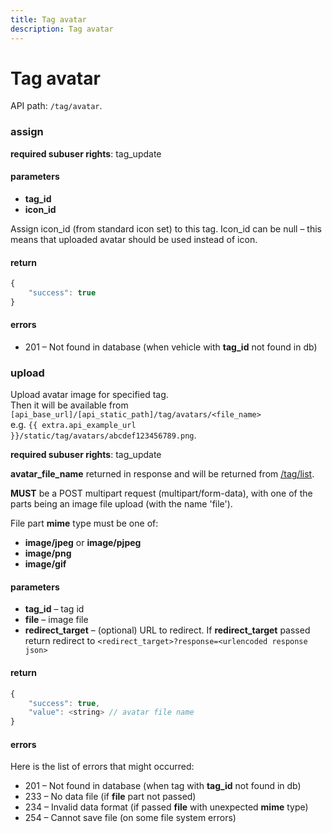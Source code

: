 ```yaml
---
title: Tag avatar
description: Tag avatar
---
```


# Tag avatar

API path: `/tag/avatar`.


### assign

**required subuser rights**: tag_update

#### parameters

* **tag_id**
* **icon_id**

Assign icon_id (from standard icon set) to this tag. Icon_id can be null – this means that uploaded avatar should be used instead of icon.

#### return

```js
{
    "success": true
}
```

#### errors

* 201 – Not found in database (when vehicle with **tag_id** not found in db)



### upload

Upload avatar image for specified tag.<br>
Then it will be available from `[api_base_url]/[api_static_path]/tag/avatars/<file_name>`<br>
e.g. `{{ extra.api_example_url }}/static/tag/avatars/abcdef123456789.png`.

**required subuser rights**: tag_update

**avatar_file_name** returned in response and will be returned from [/tag/list](index.md#list).

**MUST** be a POST multipart request (multipart/form-data), with one of the parts being an image file upload (with the name 'file').

File part **mime** type must be one of:

*   **image/jpeg** or **image/pjpeg**
*   **image/png**
*   **image/gif**

#### parameters

*   **tag_id** – tag id
*   **file** – image file
*   **redirect_target** – (optional) URL to redirect. If **redirect_target** passed return redirect to `<redirect_target>?response=<urlencoded response json>`

#### return

```js
{
    "success": true,
    "value": <string> // avatar file name
}
```

#### errors

Here is the list of errors that might occurred:

*   201 – Not found in database (when tag with **tag_id** not found in db)
*   233 – No data file (if **file** part not passed)
*   234 – Invalid data format (if passed **file** with unexpected **mime** type)
*   254 – Cannot save file (on some file system errors)
